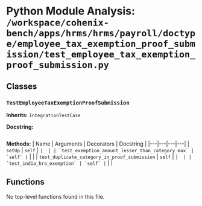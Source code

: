 # Python Module Analysis: `/workspace/cohenix-bench/apps/hrms/hrms/payroll/doctype/employee_tax_exemption_proof_submission/test_employee_tax_exemption_proof_submission.py`

## Classes

### `TestEmployeeTaxExemptionProofSubmission`
**Inherits:** `IntegrationTestCase`


**Docstring:**
```

```

**Methods:**
| Name | Arguments | Decorators | Docstring |
|---|---|---|---|
| `setUp` | `self` | `` |  |
| `test_exemption_amount_lesser_than_category_max` | `self` | `` |  |
| `test_duplicate_category_in_proof_submission` | `self` | `` |  |
| `test_india_hra_exemption` | `self` | `` |  |





## Functions

No top-level functions found in this file.
